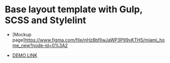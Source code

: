 # Base layout template with Gulp, SCSS and Stylelint

   - [Mockup page]https://www.figma.com/file/nHz8bflIwJaWP3P99vKTH5/miami_home_new?node-id=0%3A2
   
   - [DEMO LINK](https://nanccyy.github.io/miami_condo/)
